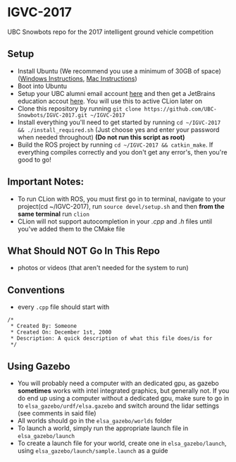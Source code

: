 # IGVC-2017
UBC Snowbots repo for the 2017 intelligent ground vehicle competition


## Setup
- Install Ubuntu (We recommend you use a minimum of 30GB of space) ([Windows Instructions](http://www.tecmint.com/install-ubuntu-16-04-alongside-with-windows-10-or-8-in-dual-boot/), [Mac Instructions](http://www.howtogeek.com/187410/how-to-install-and-dual-boot-linux-on-a-mac/))
- Boot into Ubuntu
- Setup your UBC alumni email account [here](https://id.ubc.ca/) and then get a JetBrains education accout [here](https://www.jetbrains.com/shop/eform/students). You will use this to active CLion later on
- Clone this repository by running `git clone https://github.com/UBC-Snowbots/IGVC-2017.git ~/IGVC-2017`
- Install everything you'll need to get started by running `cd ~/IGVC-2017 && ./install_required.sh` (Just choose yes and enter your password when needed throughout) **(Do not run this script as root)**
- Build the ROS project by running `cd ~/IGVC-2017 && catkin_make`. If everything compiles correctly and you don't get any error's, then you're good to go!

## Important Notes:
- To run CLion with ROS, you must first go in to terminal, navigate to your project(cd ~/IGVC-2017), run `source devel/setup.sh` and then **from the same terminal** run `clion`
- CLion will not support autocompletion in your *.cpp* and *.h* files until you've added them to the CMake file

## What Should **NOT** Go In This Repo
- photos or videos (that aren't needed for the system to run)

## Conventions
- every `.cpp` file should start with 
```
/*
 * Created By: Someone
 * Created On: December 1st, 2000
 * Description: A quick description of what this file does/is for
 */
```

## Using Gazebo
- You will probably need a computer with an dedicated gpu, as gazebo **sometimes** works with intel integrated graphics, but generally not. If you do end up using a computer without a dedicated gpu, make sure to go in to `elsa_gazebo/urdf/elsa.gazebo` and switch around the lidar settings (see comments in said file)
- All worlds should go in the `elsa_gazebo/worlds` folder
- To launch a world, simply run the appropriate launch file in `elsa_gazebo/launch`
- To create a launch file for your world, create one in `elsa_gazebo/launch`, using `elsa_gazebo/launch/sample.launch` as a guide
